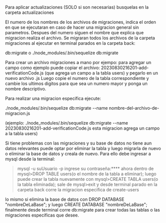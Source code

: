 Para aplicar actualizaciones (SOLO si son necesarias) busquelas en la carpeta actualizaciones

El numero de los nombres de los archivos de migraciones, indica el orden en que se ejecutaran en caso de hacer una migracion general sin parametros. Despues del numero siguen el nombre que explica que migracion realiza el archivo. Se migraran todos los archivos de la carpeta migraciones al ejecutar en terminal parados en la carpeta back: 

db:migrate 
o 
./node_modules/.bin/sequelize db:migrate

Para crear un archivo migraciones a mano por ejempo: para agregar un campo como ejemplo puede copiar el archivo: 20230830216201-add-verificationCode.js (que agrega un campo a la tabla users) y pegarlo en un nuevo archivo .js Luego copie el numero de la tabla correspondiente y cambie los ultimos digitos para que sea un numero mayor y ponga un nombre descriptivo.

Para realizar una migracion especifica ejecute:

./node_modules/.bin/sequelize db:migrate --name nombre-del-archivo-de-migracion.js

(ejemplo: ./node_modules/.bin/sequelize db:migrate --name 20230830216201-add-verificationCode.js esta migracion agrega un campo a la tabla users)

Si tiene problemas con las migraciones y su base de datos no tiene aun datos relevantes puede optar por eliminar la tabla y luego migrarla de nuevo o eliminar la base de datos y creala de nuevo. Para ello debe ingresar a mysql desde la terminal:
>mysql -u suUsuario -p
ingrese su contraseña:****
ahora dentro de 
mysql>DROP TABLE users(o el nombre de la tabla a eliminar);
luego puede crear la tabla nuevamente con 
mysql>CREATE TABLA users(o la tabla eliminada);
sale de mysql>exit 
y desde terminal parado en la carpeta back corre la migracion especifica de create-users

lo mismo si elimina la base de datos con DROP DATABASE "nombreDeLaBase"; y luego CREATE DATABASE "nombreDeLaBase";
finalmente desde terminal corre db:migrate para crear todas las tablas o las migraciones especificas que desee.